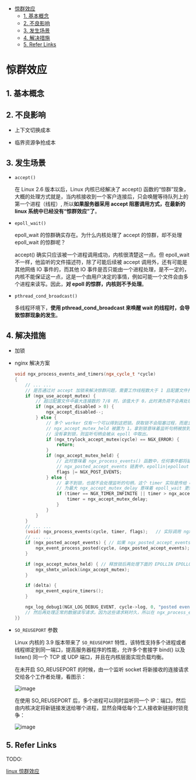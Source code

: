 - [惊群效应](#惊群效应)
    - [1. 基本概念](#1-基本概念)
    - [2. 不良影响](#2-不良影响)
    - [3. 发生场景](#3-发生场景)
    - [4. 解决措施](#4-解决措施)
    - [5. Refer Links](#5-refer-links)

# 惊群效应

## 1. 基本概念

## 2. 不良影响

- 上下文切换成本

- 临界资源争抢成本

## 3. 发生场景

- `accept()`

  在 Linux 2.6 版本以后，Linux 内核已经解决了 accept() 函数的“惊群”现象，大概的处理方式就是，当内核接收到一个客户连接后，只会唤醒等待队列上的第一个进程（线程）, 所以**如果服务器采用 accept 阻塞调用方式，在最新的 linux 系统中已经没有“惊群效应”了**。

- `epoll_wait()`

  epoll_wait 的惊群确实存在。为什么内核处理了 accept 的惊群，却不处理 epoll_wait 的惊群呢？

  accept() 确实只应该被一个进程调用成功，内核很清楚这一点。但 epoll_wait 不一样，他监听的文件描述符，除了可能后续被 accept 调用外，还有可能是其他网络 IO 事件的，而其他 IO 事件是否只能由一个进程处理，是不一定的，内核不能保证这一点，这是一个由用户决定的事情，例如可能一个文件会由多个进程来读写。因此，**对 epoll 的惊群，内核则不予处理**。

- `pthread_cond_broadcast()`

  多线程环境下，**使用 pthread_cond_broadcast 来唤醒 wait 的线程时，会导致惊群现象的发生**。

## 4. 解决措施

- 加锁

- nginx 解决方案
  ```cpp
  void ngx_process_events_and_timers(ngx_cycle_t *cycle)
  {
      // ... ...
      // 是否通过对 accept 加锁来解决惊群问题，需要工作线程数大于 1 且配置文件打开 accetp_mutex
      if (ngx_use_accept_mutex) {
          // 超过配置文件中最大连接数的 7/8 时，该值大于 0，此时满负荷不会再处理新连接，简单负载均衡
          if (ngx_accept_disabled > 0) {
              ngx_accept_disabled--;
          } else {
              // 多个 worker 仅有一个可以得到这把锁。获取锁不会阻塞过程，而是立刻返回，获取成功的话
              // ngx_accept_mutex_held 被置为 1。拿到锁意味着监听句柄被放到本进程的 epoll 中了，如果
              // 没有拿到锁，则监听句柄会被从 epoll 中取出。
              if (ngx_trylock_accept_mutex(cycle) == NGX_ERROR) {
                  return;
              }
              if (ngx_accept_mutex_held) {
                  // 此时意味着 ngx_process_events() 函数中，任何事件都将延后处理，会把 accept 事件放到
                  // ngx_posted_accept_events 链表中，epollin|epollout 事件都放到 ngx_posted_events 链表中
                  flags |= NGX_POST_EVENTS;
              } else {
                  // 拿不到锁，也就不会处理监听的句柄，这个 timer 实际是传给 epoll_wait 的超时时间，修改
                  // 为最大 ngx_accept_mutex_delay 意味着 epoll_wait 更短的超时返回，以免新连接长时间没有得到处理
                  if (timer == NGX_TIMER_INFINITE || timer > ngx_accept_mutex_delay) {
                      timer = ngx_accept_mutex_delay;
                  }
              }
          }
      }
      // ... ...
      (void) ngx_process_events(cycle, timer, flags);   // 实际调用 ngx_epoll_process_events 函数开始处理
      // ... ...
      if (ngx_posted_accept_events) { // 如果 ngx_posted_accept_events 链表有数据，就开始 accept 建立新连接
          ngx_event_process_posted(cycle, &ngx_posted_accept_events);
      }

      if (ngx_accept_mutex_held) { // 释放锁后再处理下面的 EPOLLIN EPOLLOUT 请求
          ngx_shmtx_unlock(&ngx_accept_mutex);
      }

      if (delta) {
          ngx_event_expire_timers();
      }

      ngx_log_debug1(NGX_LOG_DEBUG_EVENT, cycle->log, 0, "posted events %p", ngx_posted_events);
      // 然后再处理正常的数据读写请求。因为这些请求耗时久，所以在 ngx_process_events 里 NGX_POST_EVENTS 标志将事件都放入 ngx_posted_events 链表中，延迟到锁释放了再处理。
  }}
  ```

- `SO_REUSEPORT` 参数

  Linux 内核的 3.9 版本带来了 `SO_REUSEPORT` 特性，该特性支持多个进程或者线程绑定到同一端口，提高服务器程序的性能，允许多个套接字 bind() 以及 listen() 同一个 TCP 或 UDP 端口，并且在内核层面实现负载均衡。

  在未开启 SO_REUSEPORT 的时候，由一个监听 socket 将新接收的连接请求交给各个工作者处理，看图示：

  ![image](http://img.cdn.firejq.com/jpg/2018/8/22/edfebae33c3b4f293932b19818b3ed1b.jpg)

  在使用 SO_REUSEPORT 后，多个进程可以同时监听同一个 IP：端口，然后由内核决定将新链接发送给哪个进程，显然会降低每个工人接收新链接时锁竞争：

  ![image](http://img.cdn.firejq.com/jpg/2018/8/22/b6826d932875c8f659b600fb091a8887.jpg)

## 5. Refer Links

TODO:

[linux 惊群效应](https://blog.csdn.net/lyztyycode/article/details/78648798)